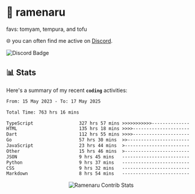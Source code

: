 # 🍜 ramenaru
favs: tomyam, tempura, and tofu

🌐 you can often find me active on [Discord](https://discordapp.com/users/503291004200157185).

![Discord Badge](https://dcbadge.vercel.app/api/shield/503291004200157185)

## 📊 Stats

Here's a summary of my recent **`coding`** activities:

<!--START_SECTION:waka-->

```txt
From: 15 May 2023 - To: 17 May 2025

Total Time: 763 hrs 16 mins

TypeScript                 327 hrs 57 mins >>>>>>>>>>>--------------   42.97 %
HTML                       135 hrs 18 mins >>>>---------------------   17.73 %
Dart                       112 hrs 55 mins >>>>---------------------   14.79 %
Go                         57 hrs 30 mins  >>-----------------------   07.53 %
JavaScript                 23 hrs 44 mins  >------------------------   03.11 %
Other                      15 hrs 46 mins  >------------------------   02.07 %
JSON                       9 hrs 45 mins   -------------------------   01.28 %
Python                     9 hrs 37 mins   -------------------------   01.26 %
CSS                        9 hrs 32 mins   -------------------------   01.25 %
Markdown                   8 hrs 54 mins   -------------------------   01.17 %
```

<!--END_SECTION:waka-->

<div style="text-align: center;">
   <img align="center" src="https://github-readme-streak-stats.herokuapp.com/?user=Ramenaru&theme=dark&card_width=520" alt="Ramenaru Contrib Stats" />
</div>


